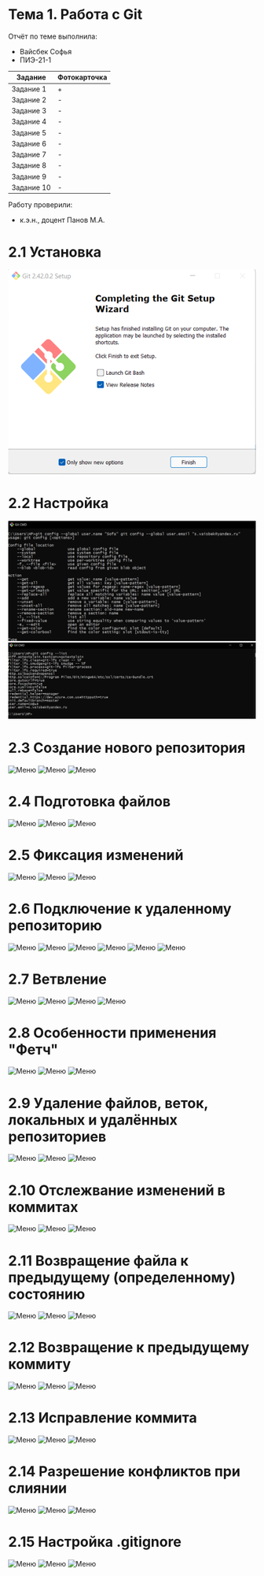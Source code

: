 # Тема 1. Работа с Git
Отчёт по теме выполнила:
  - Вайсбек Софья 
  - ПИЭ-21-1

| Задание | Фотокарточка |
| ------ | ------ |
| Задание 1 | + | 
| Задание 2 | - | 
| Задание 3 | - | 
| Задание 4 | - | 
| Задание 5 | - | 
| Задание 6 | - | 
| Задание 7 | - | 
| Задание 8 | - | 
| Задание 9 | - | 
| Задание 10 | - | 

Работу проверили:
- к.э.н., доцент Панов М.А.

# 2.1 Установка
![Меню](https://github.com/SofyaVaisbek/Pro/blob/44d227d17a5db6ce4b13cbd8da420f10c463946a/pic/%D0%A3%D1%81%D1%82%D0%B0%D0%BD%D0%BE%D0%B2%D0%BA%D0%B0.png)

# 2.2 Настройка
![Меню](https://github.com/SofyaVaisbek/Pro/blob/b7cf3a352eca7dc13b014e8f8d4f1c14f6d2db08/pic/1%D0%9D%D0%B0%D1%81%D1%82%D1%80%D0%BE%D0%B9%D0%BA%D0%B0.png)
![Меню](https://github.com/SofyaVaisbek/Pro/blob/421c90322b9238aaeaddbd6bae24abe9467a5b13/pic/2%D0%9D%D0%B0%D1%81%D1%82%D1%80%D0%BE%D0%B9%D0%BA%D0%B0.png)

# 2.3 Создание нового репозитория
![Меню]()
![Меню]()
![Меню]()
# 2.4 Подготовка файлов
![Меню]()
![Меню]()
![Меню]()
# 2.5 Фиксация изменений
![Меню]()
![Меню]()
![Меню]()
# 2.6 Подключение к удаленному репозиторию
![Меню]()
![Меню]()
![Меню]()
![Меню]()
![Меню]()
![Меню]()
# 2.7 Ветвление
![Меню]()
![Меню]()
![Меню]()
![Меню]()
# 2.8 Особенности применения "Фетч"
![Меню]()
![Меню]()
![Меню]()
# 2.9 Удаление файлов, веток, локальных и удалённых репозиториев
![Меню]()
![Меню]()
![Меню]()
# 2.10 Отслежвание изменений в коммитах
![Меню]()
![Меню]()
![Меню]()
# 2.11 Возвращение файла к предыдущему (определенному) состоянию
![Меню]()
![Меню]()
![Меню]()
# 2.12 Возвращение к предыдущему коммиту
![Меню]()
![Меню]()
![Меню]()
# 2.13 Исправление коммита 
![Меню]()
![Меню]()
![Меню]()
# 2.14 Разрешение конфликтов при слиянии 
![Меню]()
![Меню]()
![Меню]()
# 2.15 Настройка .gitignore
![Меню]()
![Меню]()
![Меню]()
